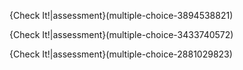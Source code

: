 {Check It!|assessment}(multiple-choice-3894538821)

{Check It!|assessment}(multiple-choice-3433740572)

{Check It!|assessment}(multiple-choice-2881029823)
